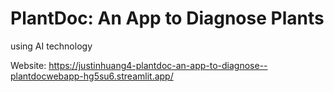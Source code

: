 # PlantDoc: An App to Diagnose Plants

using AI technology

Website: https://justinhuang4-plantdoc-an-app-to-diagnose--plantdocwebapp-hg5su6.streamlit.app/
